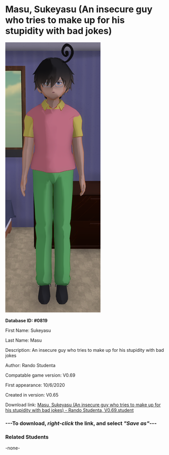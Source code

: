 # Masu, Sukeyasu (An insecure guy who tries to make up for his stupidity with bad jokes)

<img src="../../Files/Images/Masu, Sukeyasu (An insecure guy who tries to make up for his stupidity with bad jokes).png" title="Masu, Sukeyasu (An insecure guy who tries to make up for his stupidity with bad jokes) - Rando Studenta, V0.69">

**Database ID: #0819**

First Name: Sukeyasu

Last Name: Masu

Description: An insecure guy who tries to make up for his stupidity with bad jokes

Author: Rando Studenta

Compatable game version: V0.69

First appearance: 10/6/2020

Created in version: V0.65

Download link: <a href="https://raw.githubusercontent.com/Arbiter1223/Daigaku-Gurashi-Custom-Students/master/Files/Student%20Files/Masu%2C%20Sukeyasu%20(An%20insecure%20guy%20who%20tries%20to%20make%20up%20for%20his%20stupidity%20with%20bad%20jokes)%20-%20Rando%20Studenta%2C%20V0.69.student">Masu, Sukeyasu (An insecure guy who tries to make up for his stupidity with bad jokes) - Rando Studenta, V0.69.student</a>

### ---**To download, _right-click_ the link, and select _"Save as"_**---

### Related Students

-none-
